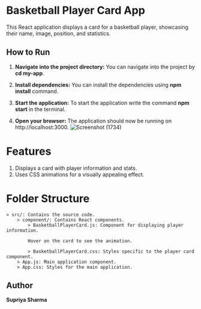 # Basketball Player Card App

This React application displays a card for a basketball player, showcasing their name, image, position, and statistics.

## How to Run

1. **Navigate into the project directory:**
    You can navigate into the project by **cd my-app**.

2. **Install dependencies:**
    You can install the dependencies using **npm install** command.

3. **Start the application:**
    To start the application write the command **npm start** in the terminal.

4. **Open your browser:**
    The application should now be running on http://localhost:3000.
![Screenshot (1734)](https://github.com/user-attachments/assets/91d0469d-dcfa-42db-bd1d-cdaa348ec165)

# Features
1. Displays a card with player information and stats.
2. Uses CSS animations for a visually appealing effect.

# Folder Structure
    > src/: Contains the source code.
        > component/: Contains React components.
            > BasketballPlayerCard.js: Component for displaying player information.

            Hover on the card to see the animation.

            > BasketballPlayerCard.css: Styles specific to the player card component.
        > App.js: Main application component.
        > App.css: Styles for the main application.
        
## Author
**Supriya Sharma**


